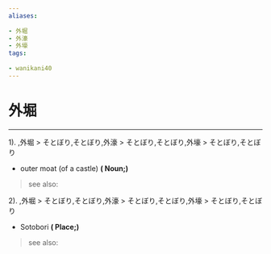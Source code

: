 ```yaml
---
aliases:
    
- 外堀
- 外濠
- 外壕
tags:
    
- wanikani40
---
```


# 外堀
---
1).
,外堀 > そとぼり,そとぼり,外濠 > そとぼり,そとぼり,外壕 > そとぼり,そとぼり

- outer moat (of a castle)
**( Noun;)**
> see also: 
            
2).
,外堀 > そとぼり,そとぼり,外濠 > そとぼり,そとぼり,外壕 > そとぼり,そとぼり

- Sotobori
**( Place;)**
> see also: 
            